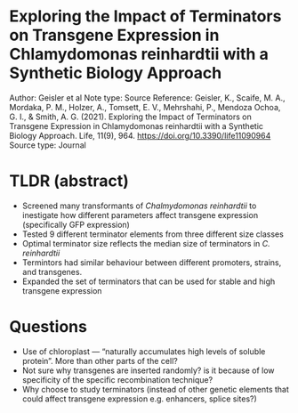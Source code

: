 # Exploring the Impact of Terminators on Transgene Expression in Chlamydomonas reinhardtii with a Synthetic Biology Approach

Author: Geisler et al
Note type: Source
Reference: Geisler, K., Scaife, M. A., Mordaka, P. M., Holzer, A., Tomsett, E. V., Mehrshahi, P., Mendoza Ochoa, G. I., & Smith, A. G. (2021). Exploring the Impact of Terminators on Transgene Expression in Chlamydomonas reinhardtii with a Synthetic Biology Approach. Life, 11(9), 964. https://doi.org/10.3390/life11090964
Source type: Journal

# TLDR (abstract)

- Screened many transformants of *Chalmydomonas reinhardtii* to inestigate how different parameters affect transgene expression (specifically GFP expression)
- Tested 9 different terminator elements from three different size classes
- Optimal terminator size reflects the median size of terminators in *C. reinhardtii*
- Termintors had similar behaviour between different promoters, strains, and transgenes.
- Expanded the set of terminators that can be used for stable and high transgene expression

# Questions

- Use of chloroplast — “naturally accumulates high levels of soluble protein”. More than other parts of the cell?
- Not sure why transgenes are inserted randomly? is it because of low specificity of the specific recombination technique?
- Why choose to study terminators (instead of other genetic elements that could affect transgene expression e.g. enhancers, splice sites?)